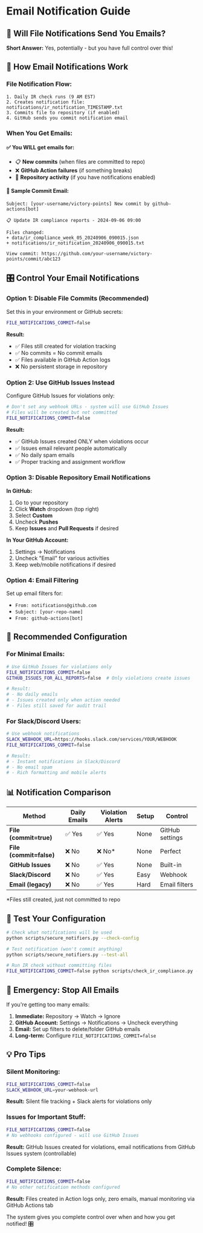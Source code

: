 # Email Notification Guide

## 📧 **Will File Notifications Send You Emails?**

**Short Answer:** Yes, potentially - but you have full control over this!

## 🔄 **How Email Notifications Work**

### **File Notification Flow:**
```
1. Daily IR check runs (9 AM EST)
2. Creates notification file: notifications/ir_notification_TIMESTAMP.txt
3. Commits file to repository (if enabled)
4. GitHub sends you commit notification email
```

### **When You Get Emails:**

#### **✅ You WILL get emails for:**
- 📋 **New commits** (when files are committed to repo)
- ❌ **GitHub Action failures** (if something breaks)
- 🔧 **Repository activity** (if you have notifications enabled)

#### **📝 Sample Commit Email:**
```
Subject: [your-username/victory-points] New commit by github-actions[bot]

📋 Update IR compliance reports - 2024-09-06 09:00

Files changed:
+ data/ir_compliance_week_05_20240906_090015.json
+ notifications/ir_notification_20240906_090015.txt

View commit: https://github.com/your-username/victory-points/commit/abc123
```

## 🎛️ **Control Your Email Notifications**

### **Option 1: Disable File Commits (Recommended)**
Set this in your environment or GitHub secrets:
```bash
FILE_NOTIFICATIONS_COMMIT=false
```

**Result:** 
- ✅ Files still created for violation tracking
- ✅ No commits = No commit emails
- ✅ Files available in GitHub Action logs
- ❌ No persistent storage in repository

### **Option 2: Use GitHub Issues Instead**
Configure GitHub Issues for violations only:
```bash
# Don't set any webhook URLs - system will use GitHub Issues
# Files will be created but not committed
FILE_NOTIFICATIONS_COMMIT=false
```

**Result:**
- ✅ GitHub Issues created ONLY when violations occur
- ✅ Issues email relevant people automatically
- ✅ No daily spam emails
- ✅ Proper tracking and assignment workflow

### **Option 3: Disable Repository Email Notifications**

**In GitHub:**
1. Go to your repository
2. Click **Watch** dropdown (top right)
3. Select **Custom** 
4. Uncheck **Pushes**
5. Keep **Issues** and **Pull Requests** if desired

**In Your GitHub Account:**
1. Settings → Notifications
2. Uncheck "Email" for various activities
3. Keep web/mobile notifications if desired

### **Option 4: Email Filtering**
Set up email filters for:
- `From: notifications@github.com`
- `Subject: [your-repo-name]`
- `From: github-actions[bot]`

## 🎯 **Recommended Configuration**

### **For Minimal Emails:**
```bash
# Use GitHub Issues for violations only
FILE_NOTIFICATIONS_COMMIT=false
GITHUB_ISSUES_FOR_ALL_REPORTS=false  # Only violations create issues

# Result: 
# - No daily emails
# - Issues created only when action needed
# - Files still saved for audit trail
```

### **For Slack/Discord Users:**
```bash
# Use webhook notifications
SLACK_WEBHOOK_URL=https://hooks.slack.com/services/YOUR/WEBHOOK
FILE_NOTIFICATIONS_COMMIT=false

# Result:
# - Instant notifications in Slack/Discord
# - No email spam
# - Rich formatting and mobile alerts
```

## 📊 **Notification Comparison**

| Method | Daily Emails | Violation Alerts | Setup | Control |
|--------|--------------|------------------|--------|---------|
| **File (commit=true)** | ✅ Yes | ✅ Yes | None | GitHub settings |
| **File (commit=false)** | ❌ No | ❌ No* | None | Perfect |
| **GitHub Issues** | ❌ No | ✅ Yes | None | Built-in |
| **Slack/Discord** | ❌ No | ✅ Yes | Easy | Webhook |
| **Email (legacy)** | ❌ No | ✅ Yes | Hard | Email filters |

*Files still created, just not committed to repo

## 🧪 **Test Your Configuration**

```bash
# Check what notifications will be used
python scripts/secure_notifiers.py --check-config

# Test notification (won't commit anything)
python scripts/secure_notifiers.py --test-all

# Run IR check without committing files
FILE_NOTIFICATIONS_COMMIT=false python scripts/check_ir_compliance.py --dry-run
```

## 🚨 **Emergency: Stop All Emails**

If you're getting too many emails:

1. **Immediate:** Repository → Watch → Ignore
2. **GitHub Account:** Settings → Notifications → Uncheck everything
3. **Email:** Set up filters to delete/folder GitHub emails
4. **Long-term:** Configure `FILE_NOTIFICATIONS_COMMIT=false`

## 💡 **Pro Tips**

### **Silent Monitoring:**
```bash
FILE_NOTIFICATIONS_COMMIT=false
SLACK_WEBHOOK_URL=your-webhook-url
```
**Result:** Silent file tracking + Slack alerts for violations only

### **Issues for Important Stuff:**
```bash
FILE_NOTIFICATIONS_COMMIT=false
# No webhooks configured - will use GitHub Issues
```
**Result:** GitHub Issues created for violations, email notifications from GitHub Issues system (controllable)

### **Complete Silence:**
```bash
FILE_NOTIFICATIONS_COMMIT=false
# No other notification methods configured
```
**Result:** Files created in Action logs only, zero emails, manual monitoring via GitHub Actions tab

The system gives you complete control over when and how you get notified! 🎛️
